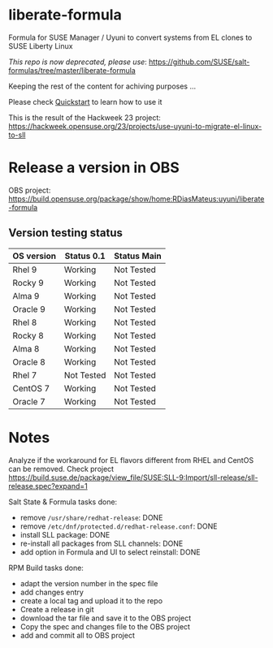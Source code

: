 # liberate-formula
Formula for SUSE Manager / Uyuni to convert systems from EL clones to SUSE Liberty Linux

*This repo is now deprecated, please use*:
https://github.com/SUSE/salt-formulas/tree/master/liberate-formula

Keeping the rest of the content for achiving purposes ...

Please check [Quickstart](Liberate-Quickstart.md) to learn how to use it

This is the result of the Hackweek 23 project:
https://hackweek.opensuse.org/23/projects/use-uyuni-to-migrate-el-linux-to-sll

# Release a version in OBS
OBS project: https://build.opensuse.org/package/show/home:RDiasMateus:uyuni/liberate-formula

## Version testing status 


| OS version  | Status 0.1 | Status Main |
| ----------- | ---------- | ----------- |
| Rhel 9      | Working | Not Tested |
| Rocky 9     | Working | Not Tested |
| Alma 9      | Working | Not Tested |
| Oracle 9    | Working | Not Tested |
| Rhel 8      | Working | Not Tested |
| Rocky 8     | Working | Not Tested |
| Alma 8      | Working | Not Tested |
| Oracle 8    | Working | Not Tested |
| Rhel 7      | Not Tested | Not Tested |
| CentOS 7    | Working | Not Tested |
| Oracle 7    | Working | Not Tested |

# Notes

Analyze if the workaround for EL flavors different from RHEL and CentOS can be removed. Check project https://build.suse.de/package/view_file/SUSE:SLL-9:Import/sll-release/sll-release.spec?expand=1

Salt State & Formula tasks done:
- remove `/usr/share/redhat-release`: DONE
- remove `/etc/dnf/protected.d/redhat-release.conf`: DONE
- install SLL package: DONE
- re-install all packages from SLL channels: DONE 
- add option in Formula and UI to select reinstall: DONE

RPM Build tasks done:
- adapt the version number in the spec file
- add changes entry
- create a local tag and upload it to the repo
- Create a release in git
- download the tar file and save it to the OBS project
- Copy the spec and changes file to the OBS project
- add and commit all to OBS project
